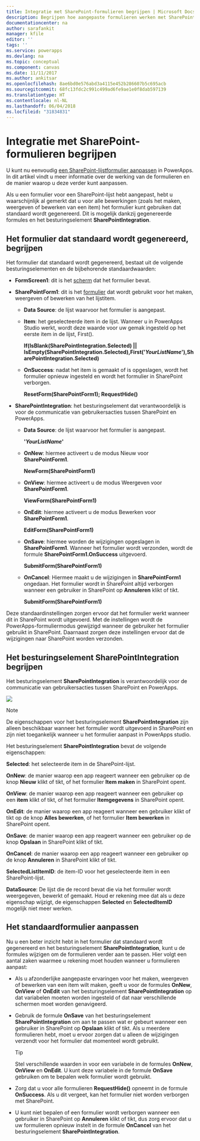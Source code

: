```yaml
---
title: Integratie met SharePoint-formulieren begrijpen | Microsoft Docs
description: Begrijpen hoe aangepaste formulieren werken met SharePoint
documentationcenter: na
author: sarafankit
manager: kfile
editor: ''
tags: ''
ms.service: powerapps
ms.devlang: na
ms.topic: conceptual
ms.component: canvas
ms.date: 11/11/2017
ms.author: ankitsar
ms.openlocfilehash: 8ae6bd0e576abd3a4115e452b286607b5c695acb
ms.sourcegitcommit: 68fc13fdc2c991c499ad6fe9ae1e0f8dab597139
ms.translationtype: HT
ms.contentlocale: nl-NL
ms.lasthandoff: 06/04/2018
ms.locfileid: "31834831"
---
```

# <a name="understand-sharepoint-forms-integration"></a>Integratie met SharePoint-formulieren begrijpen
U kunt nu eenvoudig [een SharePoint-lijstformulier aanpassen](customize-list-form.md) in PowerApps. In dit artikel vindt u meer informatie over de werking van de formulieren en de manier waarop u deze verder kunt aanpassen.

Als u een formulier voor een SharePoint-lijst hebt aangepast, hebt u waarschijnlijk al gemerkt dat u voor alle bewerkingen (zoals het maken, weergeven of bewerken van een item) het formulier kunt gebruiken dat standaard wordt gegenereerd. Dit is mogelijk dankzij gegenereerde formules en het besturingselement **SharePointIntegration**.

## <a name="understand-the-default-generated-form"></a>Het formulier dat standaard wordt gegenereerd, begrijpen

Het formulier dat standaard wordt gegenereerd, bestaat uit de volgende besturingselementen en de bijbehorende standaardwaarden:

* **FormScreen1**: dit is het [scherm](controls/control-screen.md) dat het formulier bevat.

* **SharePointForm1**: dit is het [formulier](working-with-forms.md) dat wordt gebruikt voor het maken, weergeven of bewerken van het lijstitem.

    * **Data Source**: de lijst waarvoor het formulier is aangepast.

    * **Item**: het geselecteerde item in de lijst. Wanneer u in PowerApps Studio werkt, wordt deze waarde voor uw gemak ingesteld op het eerste item in de lijst, First().

        **If(IsBlank(SharePointIntegration.Selected) || IsEmpty(SharePointIntegration.Selected),First('*YourListName*'),SharePointIntegration.Selected)**

    * **OnSuccess**: nadat het item is gemaakt of is opgeslagen, wordt het formulier opnieuw ingesteld en wordt het formulier in SharePoint verborgen.

        **ResetForm(SharePointForm1); RequestHide()**

* **SharePointIntegration**: het besturingselement dat verantwoordelijk is voor de communicatie van gebruikersacties tussen SharePoint en PowerApps.

    * **Data Source**: de lijst waarvoor het formulier is aangepast.

        **'*YourListName*'**

    * **OnNew**: hiermee activeert u de modus Nieuw voor **SharePointForm1**.

        **NewForm(SharePointForm1)**

    * **OnView**: hiermee activeert u de modus Weergeven voor **SharePointForm1**.

        **ViewForm(SharePointForm1)**

    * **OnEdit**: hiermee activeert u de modus Bewerken voor **SharePointForm1**.

        **EditForm(SharePointForm1)**

    * **OnSave**: hiermee worden de wijzigingen opgeslagen in **SharePointForm1**. Wanneer het formulier wordt verzonden, wordt de formule **SharePointForm1.OnSuccess** uitgevoerd.

        **SubmitForm(SharePointForm1)**

    * **OnCancel**: Hiermee maakt u de wijzigingen in **SharePointForm1** ongedaan. Het formulier wordt in SharePoint altijd verborgen wanneer een gebruiker in SharePoint op **Annuleren** klikt of tikt.

        **SubmitForm(SharePointForm1)**

Deze standaardinstellingen zorgen ervoor dat het formulier werkt wanneer dit in SharePoint wordt uitgevoerd. Met de instellingen wordt de PowerApps-formuliermodus gewijzigd wanneer de gebruiker het formulier gebruikt in SharePoint. Daarnaast zorgen deze instellingen ervoor dat de wijzigingen naar SharePoint worden verzonden.

## <a name="understand-the-sharepointintegration-control"></a>Het besturingselement SharePointIntegration begrijpen
Het besturingselement **SharePointIntegration** is verantwoordelijk voor de communicatie van gebruikersacties tussen SharePoint en PowerApps.

![](./media/sharepoint-form-integration/sharepointintegration-object.png)

>[!NOTE]
>De eigenschappen voor het besturingselement **SharePointIntegration** zijn alleen beschikbaar wanneer het formulier wordt uitgevoerd in SharePoint en zijn niet toegankelijk wanneer u het formulier aanpast in PowerApps studio.

Het besturingselement **SharePointIntegration** bevat de volgende eigenschappen:

**Selected**: het selecteerde item in de SharePoint-lijst.

**OnNew**: de manier waarop een app reageert wanneer een gebruiker op de knop **Nieuw** klikt of tikt, of het formulier **Item maken** in SharePoint opent.

**OnView**: de manier waarop een app reageert wanneer een gebruiker op een **item** klikt of tikt, of het formulier **Itemgegevens** in SharePoint opent.

**OnEdit**: de manier waarop een app reageert wanneer een gebruiker klikt of tikt op de knop **Alles bewerken**, of het formulier **Item bewerken** in SharePoint opent.

**OnSave**: de manier waarop een app reageert wanneer een gebruiker op de knop **Opslaan** in SharePoint klikt of tikt.

**OnCancel**: de manier waarop een app reageert wanneer een gebruiker op de knop **Annuleren** in SharePoint klikt of tikt.

**SelectedListItemID**: de item-ID voor het geselecteerde item in een SharePoint-lijst.

**DataSource**: De lijst die de record bevat die via het formulier wordt weergegeven, bewerkt of gemaakt. Houd er rekening mee dat als u deze eigenschap wijzigt, de eigenschappen **Selected** en **SelectedItemID** mogelijk niet meer werken.

## <a name="customize-the-default-form"></a>Het standaardformulier aanpassen
Nu u een beter inzicht hebt in het formulier dat standaard wordt gegenereerd en het besturingselement **SharePointIntegration**, kunt u de formules wijzigen om de formulieren verder aan te passen. Hier volgt een aantal zaken waarmee u rekening moet houden wanneer u formulieren aanpast:

* Als u afzonderlijke aangepaste ervaringen voor het maken, weergeven of bewerken van een item wilt maken, geeft u voor de formules **OnNew**, **OnView** of **OnEdit** van het besturingselement **SharePointIntegration** op dat variabelen moeten worden ingesteld of dat naar verschillende schermen moet worden genavigeerd.

* Gebruik de formule **OnSave** van het besturingselement **SharePointIntegration** om aan te passen wat er gebeurt wanneer een gebruiker in SharePoint op **Opslaan** klikt of tikt. Als u meerdere formulieren hebt, moet u ervoor zorgen dat u alleen de wijzigingen verzendt voor het formulier dat momenteel wordt gebruikt.

    >[!TIP]
     Stel verschillende waarden in voor een variabele in de formules **OnNew**, **OnView** en **OnEdit**. U kunt deze variabele in de formule **OnSave** gebruiken om te bepalen welk formulier wordt gebruikt.

* Zorg dat u voor alle formulieren **RequestHide()** opneemt in de formule **OnSuccess**. Als u dit vergeet, kan het formulier niet worden verborgen met SharePoint.

* U kunt niet bepalen of een formulier wordt verborgen wanneer een gebruiker in SharePoint op **Annuleren** klikt of tikt, dus zorg ervoor dat u uw formulieren opnieuw instelt in de formule **OnCancel** van het besturingselement **SharePointIntegration**.
